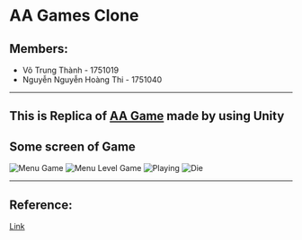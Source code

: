 # AA Games Clone

## Members:
- Võ Trung Thành - 1751019
- Nguyễn Nguyễn Hoàng Thi - 1751040
---
## This is Replica of [AA Game](https://apps.apple.com/us/app/aa/id905852173) made by using Unity

## Some screen of Game
![Menu Game](https://imgur.com/uiGve9n)
![Menu Level Game](https://imgur.com/ZsDTtgU)
![Playing](https://imgur.com/uRS1LWv)
![Die](https://imgur.com/KT8jEi4)

--- 
## Reference:
[Link](https://github.com/rajattyaagii/AA-Game)
